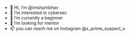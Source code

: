- 👋 Hi, I’m @imshambhav
- 👀 I’m interested in cybersec
- 🌱 I’m currently a beginner
- 💞️ I’m looking for mentor
- 📫 you can reach me on Instagram @x_prime_suspect_x

<!---
imshambhav/imshambhav is a ✨ special ✨ repository because its `README.md` (this file) appears on your GitHub profile.
You can click the Preview link to take a look at your changes.
--->
